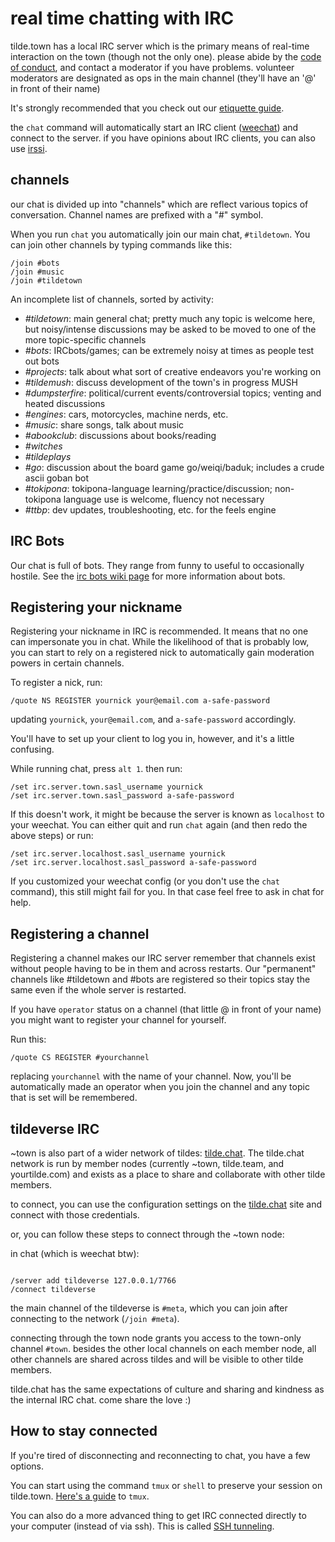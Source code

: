 real time chatting with IRC
===

tilde.town has a local IRC server which is the primary means of real-time
interaction on the town (though not the only one). please abide by the [code
of conduct](../../conduct.html), and contact a moderator if you have problems.
volunteer moderators are designated as ops in the main channel (they'll have
an '@' in front of their name)

It's strongly recommended that you check out our [etiquette
guide](../../etiquette.html).

the `chat` command will automatically start an IRC client
([weechat](../../learn/weechat.html)) and connect to the server. if you have
opinions about IRC clients, you can also use [irssi](../../learn/irssi.html).

## channels

our chat is divided up into "channels" which are reflect various topics of
conversation. Channel names are prefixed with a "#" symbol.

When you run `chat` you automatically join our main chat, `#tildetown`. You
can join other channels by typing commands like this:

    /join #bots
    /join #music
    /join #tildetown

An incomplete list of channels, sorted by activity:

* *#tildetown*: main general chat; pretty much any topic is welcome here, but
  noisy/intense discussions may be asked to be moved to one of the more
  topic-specific channels
* *#bots*: IRCbots/games; can be extremely noisy at times as people test out
  bots
* *#projects*: talk about what sort of creative endeavors you're working on
* *#tildemush*: discuss development of the town's in progress MUSH
* *#dumpsterfire*: political/current events/controversial topics; venting and
  heated discussions
* *#engines*: cars, motorcycles, machine nerds, etc.
* *#music*: share songs, talk about music
* *#abookclub*: discussions about books/reading
* *#witches*
* *#tildeplays*
* *#go*: discussion about the board game go/weiqi/baduk; includes a crude ascii
  goban bot
* *#tokipona*: tokipona-language learning/practice/discussion; non-tokipona
  language use is welcome, fluency not necessary
* *#ttbp*: dev updates, troubleshooting, etc. for the feels engine

## IRC Bots

Our chat is full of bots. They range from funny to useful to occasionally
hostile. See the [irc bots wiki page](list-of-bots.html) for more information
about bots.

## Registering your nickname

Registering your nickname in IRC is recommended. It means that no one can
impersonate you in chat. While the likelihood of that is probably low, you can
start to rely on a registered nick to automatically gain moderation powers in
certain channels.

To register a nick, run:

    /quote NS REGISTER yournick your@email.com a-safe-password

updating `yournick`, `your@email.com`, and `a-safe-password` accordingly.

You'll have to set up your client to log you in, however, and it's a little
confusing.

While running chat, press `alt 1`. then run:

```
/set irc.server.town.sasl_username yournick
/set irc.server.town.sasl_password a-safe-password
```

If this doesn't work, it might be because the server is known as `localhost`
to your weechat. You can either quit and run `chat` again (and then redo the
above steps) or run:

```
/set irc.server.localhost.sasl_username yournick
/set irc.server.localhost.sasl_password a-safe-password
```

If you customized your weechat config (or you don't use the `chat` command),
this still might fail for you. In that case feel free to ask in chat for help.

## Registering a channel

Registering a channel makes our IRC server remember that channels exist
without people having to be in them and across restarts. Our "permanent"
channels like #tildetown and #bots are registered so their topics stay the
same even if the whole server is restarted.

If you have `operator` status on a channel (that little @ in front of your
name) you might want to register your channel for yourself.

Run this:

```
/quote CS REGISTER #yourchannel
```

replacing `yourchannel` with the name of your channel. Now, you'll be
automatically made an operator when you join the channel and any topic that
is set will be remembered.


## tildeverse IRC

~town is also part of a wider network of tildes:
[tilde.chat](https://tilde.chat). The tilde.chat network is run by member nodes
(currently ~town, tilde.team, and yourtilde.com) and exists as a place to share
and collaborate with other tilde members.

to connect, you can use the configuration settings on the
[tilde.chat](https://tilde.chat) site and connect with those credentials.

or, you can follow these steps to connect through the ~town node:

in chat (which is weechat btw):
<pre><code>
/server add tildeverse 127.0.0.1/7766
/connect tildeverse
</code></pre>

the main channel of the tildeverse is `#meta`, which you can join after
connecting to the network (`/join #meta`).

connecting through the town node grants you access to the town-only channel
`#town`. besides the other local channels on each member node, all other
channels are shared across tildes and will be visible to other tilde members.

tilde.chat has the same expectations of culture and sharing and kindness as
the internal IRC chat.  come share the love :)

## How to stay connected

If you're tired of disconnecting and reconnecting to chat, you have a few
options.

You can start using the command `tmux` or `shell` to preserve your session on
tilde.town. [Here's a
guide](https://www.hamvocke.com/blog/a-quick-and-easy-guide-to-tmux/) to `tmux`.

You can also do a more advanced thing to get IRC connected directly to your
computer (instead of via ssh). This is called [SSH
tunneling](https://tilde.town/~nick/sshtunnel.html).
